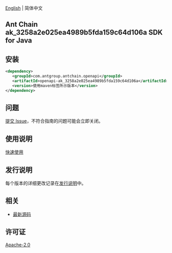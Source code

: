 [English](README.md) | 简体中文

## Ant Chain ak_3258a2e025ea4989b5fda159c64d106a SDK for Java

## 安装

```xml
<dependency>
   <groupId>com.antgroup.antchain.openapi</groupId>
   <artifactId>openapi-ak_3258a2e025ea4989b5fda159c64d106a</artifactId>
   <version>使用maven标签所示版本</version>
</dependency>
```

## 问题

[提交 Issue](https://github.com/alipay/antchain-openapi-prod-sdk/issues/new)，不符合指南的问题可能会立即关闭。

## 使用说明

[快速使用](https://github.com/alipay/antchain-openapi-prod-sdk)

## 发行说明

每个版本的详细更改记录在[发行说明](./ChangeLog.txt)中。

## 相关

- [最新源码](https://github.com/alipay/antchain-openapi-prod-sdk/)

## 许可证

[Apache-2.0](http://www.apache.org/licenses/LICENSE-2.0)
